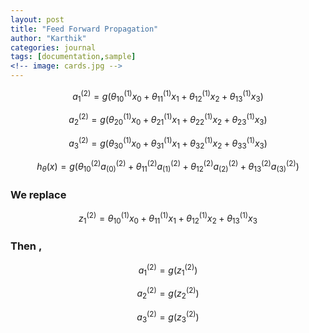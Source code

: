 ```yaml
---
layout: post
title: "Feed Forward Propagation"
author: "Karthik"
categories: journal
tags: [documentation,sample]
<!-- image: cards.jpg -->
---
```







$$
a^{(2)}_1 = g( \theta^{(1)}_{10} x_0  + \theta^{(1)}_{11} x_1 + \theta^{(1)}_{12} x_2 + \theta^{(1)}_{13} x_3)
$$

$$
a^{(2)}_2 = g( \theta^{(1)}_{20} x_0  + \theta^{(1)}_{21} x_1 + \theta^{(1)}_{22} x_2 + \theta^{(1)}_{23} x_3)
$$

$$
a^{(2)}_3 = g( \theta^{(1)}_{30} x_0  + \theta^{(1)}_{31} x_1 + \theta^{(1)}_{32} x_2 + \theta^{(1)}_{33} x_3)
$$

$$
h_{\theta}(x) = g( \theta_{10}^{(2)} a_{(0)}^{(2)} + \theta_{11}^{(2)} a_{(1)}^{(2)} + \theta_{12}^{(2)} a_{(2)}^{(2)} + \theta_{13}^{(2)} a_{(3)}^{(2)} )
$$



### We replace  

$$
z^{(2)}_1 = \theta^{(1)}_{10} x_0  + \theta^{(1)}_{11} x_1 + \theta^{(1)}_{12} x_2 + \theta^{(1)}_{13} x_3
$$



### Then ,

$$
a_1^{(2)} = g(z_1^{(2)})
$$

$$
a_2^{(2)} = g(z_2^{(2)})
$$

$$
a_3^{(2)} = g(z_3^{(2)})
$$



